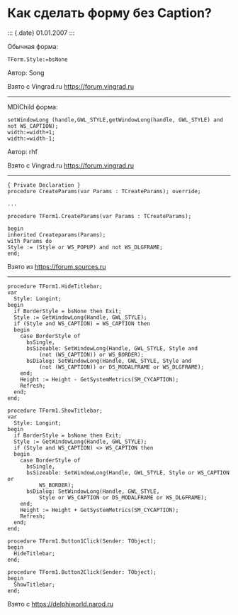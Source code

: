 Как сделать форму без Caption?
==============================

::: {.date}
01.01.2007
:::

Обычная форма:

    TForm.Style:=bsNone 

Автор: Song

Взято с Vingrad.ru <https://forum.vingrad.ru>

------------------------------------------------------------------------

MDIChild форма:

    setWindowLong (handle,GWL_STYLE,getWindowLong(handle, GWL_STYLE) and not WS_CAPTION);
    width:=width+1;
    width:=width-1;

Автор: rhf

Взято с Vingrad.ru <https://forum.vingrad.ru>

------------------------------------------------------------------------

    { Private Declaration } 
    procedure CreateParams(var Params : TCreateParams); override; 
     
    ... 
     
    procedure TForm1.CreateParams(var Params : TCreateParams); 
     
    begin 
    inherited Createparams(Params); 
    with Params do 
    Style := (Style or WS_POPUP) and not WS_DLGFRAME; 
    end;

Взято из <https://forum.sources.ru>

------------------------------------------------------------------------

    procedure TForm1.HideTitlebar; 
    var 
      Style: Longint; 
    begin 
      if BorderStyle = bsNone then Exit; 
      Style := GetWindowLong(Handle, GWL_STYLE); 
      if (Style and WS_CAPTION) = WS_CAPTION then 
      begin 
        case BorderStyle of 
          bsSingle, 
          bsSizeable: SetWindowLong(Handle, GWL_STYLE, Style and 
              (not (WS_CAPTION)) or WS_BORDER); 
          bsDialog: SetWindowLong(Handle, GWL_STYLE, Style and 
              (not (WS_CAPTION)) or DS_MODALFRAME or WS_DLGFRAME); 
        end; 
        Height := Height - GetSystemMetrics(SM_CYCAPTION); 
        Refresh; 
      end; 
    end; 
     
    procedure TForm1.ShowTitlebar; 
    var 
      Style: Longint; 
    begin 
      if BorderStyle = bsNone then Exit; 
      Style := GetWindowLong(Handle, GWL_STYLE); 
      if (Style and WS_CAPTION) <> WS_CAPTION then 
      begin 
        case BorderStyle of 
          bsSingle, 
          bsSizeable: SetWindowLong(Handle, GWL_STYLE, Style or WS_CAPTION or 
              WS_BORDER); 
          bsDialog: SetWindowLong(Handle, GWL_STYLE, 
              Style or WS_CAPTION or DS_MODALFRAME or WS_DLGFRAME); 
        end; 
        Height := Height + GetSystemMetrics(SM_CYCAPTION); 
        Refresh; 
      end; 
    end; 
     
    procedure TForm1.Button1Click(Sender: TObject); 
    begin 
      HideTitlebar; 
    end; 
     
    procedure TForm1.Button2Click(Sender: TObject); 
    begin 
      ShowTitlebar; 
    end;

Взято с <https://delphiworld.narod.ru>
